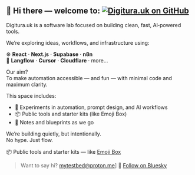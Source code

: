 ## 👋 Hi there — welcome to: [![Digitura.uk on GitHub](https://img.shields.io/badge/Digitura.uk_on_GitHub-24292f?logo=github&logoColor=white&style=for-the-badge)](https://github.com/digitura-uk)

Digitura.uk is a software lab focused on building clean, fast, AI‑powered tools.

We’re exploring ideas, workflows, and infrastructure using:

⚙️ **React** · **Next.js** · **Supabase** · **n8n**  
🧠 **Langflow** · **Cursor** · **Cloudflare** · more...

Our aim?  
To make automation accessible — and fun — with minimal code and maximum clarity.

This space includes:

- 🧪 Experiments in automation, prompt design, and AI workflows  
- 📦 Public tools and starter kits (like Emoji Box)  
- 📓 Notes and blueprints as we go

We’re building quietly, but intentionally.  
No hype. Just flow.

📦 Public tools and starter kits — like [Emoji Box](https://github.com/digitura-uk/cool-emoji-box)

> Want to say hi? mytestbed@proton.me]
> 📢 [Follow on Bluesky](https://bsky.app/profile/digitura.uk)



